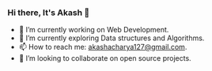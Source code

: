 ### Hi there, It's Akash 👋


 - 🔭 I’m currently working on Web Development.
 - 🌱 I’m currently exploring Data structures and Algorithms.
 - 📫 How to reach me: akashacharya127@gmail.com.
 - 👯 I’m looking to collaborate on open source projects.

<!--
**Akash-Acharya/Akash-ACHARYA** is a ✨ _special_ ✨ repository because its `README.md` (this file) appears on your GitHub profile.

Here are some ideas to get you started:

- 🔭 I’m currently working on ...
- 🌱 I’m currently learning ...
- 👯 I’m looking to collaborate on ...
- 🤔 I’m looking for help with ...
- 💬 Ask me about ...
- 📫 How to reach me: ...
- 😄 Pronouns: ...
- ⚡ Fun fact: ...
-->
